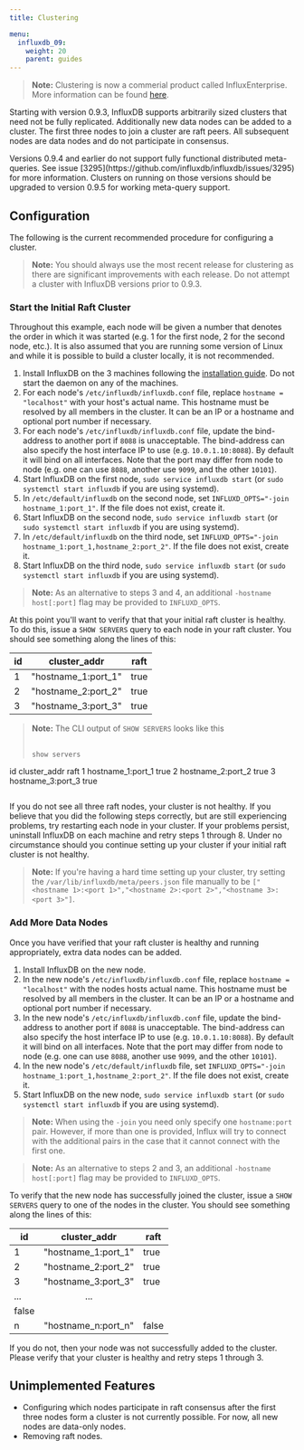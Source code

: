 ```yaml
---
title: Clustering

menu:
  influxdb_09:
    weight: 20
    parent: guides
---
```


> **Note:** Clustering is now a commerial product called InfluxEnterprise.
More information can be found [here](https://portal.influxdata.com/).

Starting with version 0.9.3, InfluxDB supports arbitrarily sized clusters that need not be fully replicated.
Additionally new data nodes can be added to a cluster.
The first three nodes to join a cluster are raft peers.
All subsequent nodes are data nodes and do not participate in consensus.

<dt> Versions 0.9.4 and earlier do not support fully functional distributed meta-queries.
See issue [3295](https://github.com/influxdb/influxdb/issues/3295) for more information.
Clusters on running on those versions should be upgraded to version 0.9.5 for working meta-query support.
</dt>

## Configuration
The following is the current recommended procedure for configuring a cluster.

> **Note:** You should always use the most recent release for clustering as there are significant improvements with each release.
Do not attempt a cluster with InfluxDB versions prior to 0.9.3.


### Start the Initial Raft Cluster

Throughout this example, each node will be given a number that denotes the order in which it was started (e.g.
1 for the first node, 2 for the second node, etc.).
It is also assumed that you are running some version of Linux and while it is possible to build a cluster locally, it is not recommended.

1. Install InfluxDB on the 3 machines following the [installation guide](/influxdb/v0.9/introduction/installation/).
Do not start the daemon on any of the machines.
2. For each node's `/etc/influxdb/influxdb.conf` file, replace `hostname = "localhost"` with your host's actual name.
This hostname must be resolved by all members in the cluster.
It can be an IP or a hostname and optional port number if necessary.
3. For each node's `/etc/influxdb/influxdb.conf` file, update the bind-address to another port if `8088` is unacceptable.
The bind-address can also specify the host interface IP to use (e.g.
`10.0.1.10:8088`).
By default it will bind on all interfaces.
Note that the port may differ from node to node (e.g.
one can use `8088`, another use `9099`, and the other `10101`).
4. Start InfluxDB on the first node, `sudo service influxdb start` (or `sudo systemctl start influxdb` if you are using systemd).
5. In `/etc/default/influxdb` on the second node, set `INFLUXD_OPTS="-join hostname_1:port_1"`.
If the file does not exist, create it.
6. Start InfluxDB on the second node, `sudo service influxdb start` (or `sudo systemctl start influxdb` if you are using systemd).
7. In `/etc/default/influxdb` on the third node, set `INFLUXD_OPTS="-join hostname_1:port_1,hostname_2:port_2"`.
If the file does not exist, create it.
8. Start InfluxDB on the third node, `sudo service influxdb start` (or `sudo systemctl start influxdb` if you are using systemd).

> **Note:** As an alternative to steps 3 and 4, an additional `-hostname host[:port]` flag may be provided to `INFLUXD_OPTS`.

At this point you'll want to verify that that your initial raft cluster is healthy.
To do this, issue a `SHOW SERVERS` query to each node in your raft cluster.
You should see something along the lines of this:

| id | cluster_addr | raft |
|----|--------------|------|
|  1 | "hostname_1:port_1" |  true |
|  2 | "hostname_2:port_2" |  true |
|  3 | "hostname_3:port_3" |  true |

> **Note:** The CLI output of `SHOW SERVERS` looks like this
> <br>
> <br>
> ```
> show servers
id    cluster_addr            raft
1     hostname_1:port_1       true
2     hostname_2:port_2       true
3     hostname_3:port_3       true
> ```

If you do not see all three raft nodes, your cluster is not healthy.
If you believe that you did the following steps correctly, but are still experiencing problems, try restarting each node in your cluster.
If your problems persist, uninstall InfluxDB on each machine and retry steps 1 through 8.
Under no circumstance should you continue setting up your cluster if your initial raft cluster is not healthy.

> **Note:** If you're having a hard time setting up your cluster, try setting the `/var/lib/influxdb/meta/peers.json` file manually to be `["<hostname 1>:<port 1>","<hostname 2>:<port 2>","<hostname 3>:<port 3>"]`.

### Add More Data Nodes

Once you have verified that your raft cluster is healthy and running appropriately, extra data nodes can be added.

1. Install InfluxDB on the new node.
2. In the new node's `/etc/influxdb/influxdb.conf` file, replace `hostname = "localhost"` with the nodes hosts actual name.
This hostname must be resolved by all members in the cluster.
It can be an IP or a hostname and optional port number if necessary.
3. In the new node's `/etc/influxdb/influxdb.conf` file, update the bind-address to another port if `8088` is unacceptable.
The bind-address can also specify the host interface IP to use (e.g.
`10.0.1.10:8088`).
By default it will bind on all interfaces.
Note that the port may differ from node to node (e.g.
one can use `8088`, another use `9099`, and the other `10101`).
4. In the new node's `/etc/default/influxdb` file, set `INFLUXD_OPTS="-join hostname_1:port_1,hostname_2:port_2"`.
If the file does not exist, create it.
5. Start InfluxDB on the new node, `sudo service influxdb start` (or `sudo systemctl start influxdb` if you are using systemd).

> **Note:** When using the `-join` you need only specify one `hostname:port` pair.
However, if more than one is provided, Influx will try to connect with the additional pairs in the case that it cannot connect with the first one.

> **Note:** As an alternative to steps 2 and 3, an additional `-hostname host[:port]` flag may be provided to `INFLUXD_OPTS`.

To verify that the new node has successfully joined the cluster, issue a `SHOW SERVERS` query to one of the nodes in the cluster.
You should see something along the lines of this:

| id | cluster_addr | raft |
|----|:--------------:|------|
|  1 | "hostname_1:port_1" |  true  |
|  2 | "hostname_2:port_2" |  true  |
|  3 | "hostname_3:port_3" |  true  |
| ...|        ...
|  false |
|  n | "hostname_n:port_n" |  false |

If you do not, then your node was not successfully added to the cluster.
Please verify that your cluster is healthy and retry steps 1 through 3.

## Unimplemented Features

* Configuring which nodes participate in raft consensus after the first three nodes form a cluster is not currently possible.
For now, all new nodes are data-only nodes.
* Removing raft nodes.
